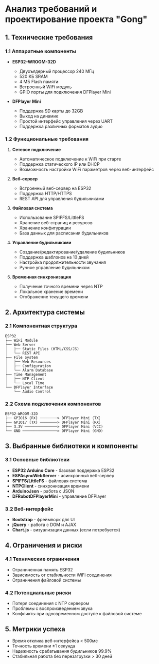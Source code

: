# Анализ требований и проектирование проекта "Gong"

## 1. Технические требования

### 1.1 Аппаратные компоненты
- **ESP32-WROOM-32D**
  - Двухъядерный процессор 240 МГц
  - 520 КБ SRAM
  - 4 МБ Flash памяти
  - Встроенный WiFi модуль
  - GPIO порты для подключения DFPlayer Mini

- **DFPlayer Mini**
  - Поддержка SD карты до 32GB
  - Выход на динамик
  - Простой интерфейс управления через UART
  - Поддержка различных форматов аудио

### 1.2 Функциональные требования
1. **Сетевое подключение**
   - Автоматическое подключение к WiFi при старте
   - Поддержка статического IP или DHCP
   - Возможность настройки WiFi параметров через веб-интерфейс

2. **Веб-сервер**
   - Встроенный веб-сервер на ESP32
   - Поддержка HTTP/HTTPS
   - REST API для управления будильниками

3. **Файловая система**
   - Использование SPIFFS/LittleFS
   - Хранение веб-страниц и ресурсов
   - Хранение конфигурации
   - База данных для расписания будильников

4. **Управление будильниками**
   - Создание/редактирование/удаление будильников
   - Поддержка шаблонов на 10 дней
   - Настройка продолжительности звучания
   - Ручное управление будильником

5. **Временная синхронизация**
   - Получение точного времени через NTP
   - Локальное хранение времени
   - Отображение текущего времени

## 2. Архитектура системы

### 2.1 Компонентная структура
```
ESP32
├── WiFi Module
├── Web Server
│   ├── Static Files (HTML/CSS/JS)
│   └── REST API
├── File System
│   ├── Web Resources
│   ├── Configuration
│   └── Alarm Database
├── Time Management
│   ├── NTP Client
│   └── Local Time
└── DFPlayer Interface
    └── Audio Control
```

### 2.2 Схема подключения компонентов
```
ESP32-WROOM-32D
├── GPIO16 (RX) ────────> DFPlayer Mini (TX)
├── GPIO17 (TX) ────────> DFPlayer Mini (RX)
├── 3.3V ───────────────> DFPlayer Mini (VCC)
└── GND ────────────────> DFPlayer Mini (GND)
```

## 3. Выбранные библиотеки и компоненты

### 3.1 Основные библиотеки
- **ESP32 Arduino Core** - базовая поддержка ESP32
- **ESPAsyncWebServer** - асинхронный веб-сервер
- **SPIFFS/LittleFS** - файловая система
- **NTPClient** - синхронизация времени
- **ArduinoJson** - работа с JSON
- **DFRobotDFPlayerMini** - управление DFPlayer

### 3.2 Веб-интерфейс
- **Bootstrap** - фреймворк для UI
- **jQuery** - работа с DOM и AJAX
- **Chart.js** - визуализация данных (если потребуется)

## 4. Ограничения и риски

### 4.1 Технические ограничения
- Ограниченная память ESP32
- Зависимость от стабильности WiFi соединения
- Ограничения файловой системы

### 4.2 Потенциальные риски
- Потеря соединения с NTP сервером
- Проблемы с воспроизведением звука
- Конфликты при одновременном доступе к файловой системе

## 5. Метрики успеха
- Время отклика веб-интерфейса < 500мс
- Точность времени ±1 секунда
- Надежность срабатывания будильников 99.9%
- Стабильная работа без перезагрузки > 30 дней 